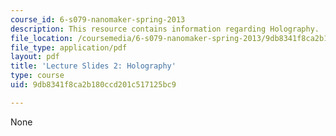 ```yaml
---
course_id: 6-s079-nanomaker-spring-2013
description: This resource contains information regarding Holography.
file_location: /coursemedia/6-s079-nanomaker-spring-2013/9db8341f8ca2b180ccd201c517125bc9_MIT6_S079S13_slides02.pdf
file_type: application/pdf
layout: pdf
title: 'Lecture Slides 2: Holography'
type: course
uid: 9db8341f8ca2b180ccd201c517125bc9

---
```

None